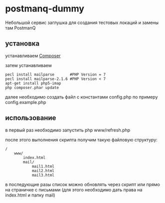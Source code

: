 # postmanq-dummy

Небольшой сервис заглушка для создания тестовых локаций и замены там PostmanQ

## установка

устанавливаем [Composer](https://getcomposer.org/)

затем устанавливаем

    pecl install mailparse       #PHP Version = 7
	pecl install mailparse-2.1.6 #PHP Version < 7
	apt-get install php5-imap
    php composer.phar update
    
далее необходимо создать файл с константами config.php по примеру config.example.php    
    
## использование

в первый раз необходимо запустить php www/refresh.php

после этого выполнения скрипта получим такую файловую структуру:

    /
        www/
            index.html
            mail/
                mail1.html
                mail2.html
                mail3.html
            
в последующие разы список можно обновлять через скрипт или прямо на страничке с письмами (для этого необходимо дать права на index.html и папку mail)


    
	
